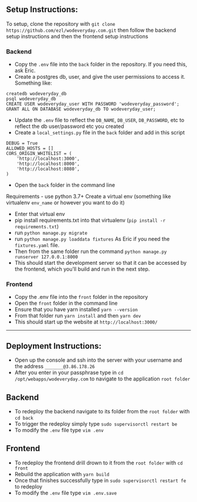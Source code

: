 ## Setup Instructions:

To setup, clone the repository with `git clone https://github.com/ezl/wodeveryday.com.git` then follow the backend setup instructions and then the frontend setup instructions



### Backend
- Copy the `.env` file into the `back` folder in the repository. If you need this, ask Eric.
- Create a postgres db, user, and give the user permissions to access it. Something like:
```
createdb wodeveryday_db
psql wodeveryday_db
CREATE USER wodeveryday_user WITH PASSWORD 'wodeveryday_password';
GRANT ALL ON DATABASE wodeveryday_db TO wodeveryday_user;
```
- Update the `.env` file to reflect the `DB_NAME`, `DB_USER`, `DB_PASSWORD`, etc to reflect the db user/password etc you created
- Create a `local_settings.py` file in the `back` folder and add in this script 
```
DEBUG = True
ALLOWED_HOSTS = []
CORS_ORIGIN_WHITELIST = (
    'http://localhost:3000',
    'http://localhost:8000',
    'http://localhost:8080',
)
```
- Open the `back` folder in the command line

Requirements - use python 3.7+
Create a virtual env (something like virtualenv `env_name` or however you want to do it)
- Enter that virtual env
- pip install requirements.txt into that virtualenv (`pip install -r requirements.txt`)
- run `python manage.py migrate`
- run `python manage.py loaddata fixtures` As Eric if you need the `fixtures.yaml` file.
- Then from the same folder run the command `python manage.py runserver 127.0.0.1:8000`
- This should start the development server so that it can be accessed by the frontend, which you'll build and run in the next step.



### Frontend
- Copy the .env file into the `front` folder in the repository
- Open the `front` folder in the command line
- Ensure that you have yarn installed `yarn --version`
- From that folder run `yarn install` and then  `yarn dev`
- This should start up the website at `http://localhost:3000/`

---

## Deployment Instructions:
- Open up the console and ssh into the server with your username and the address `_______@3.86.178.26`
- After you enter in your passphrase type in `cd /opt/webapps/wodeveryday.com` to navigate to the application `root folder`

## Backend
- To redeploy the backend navigate to its folder from the `root folder` with `cd back`
- To trigger the redeploy simply type `sudo supervisorctl restart be`
- To modify the `.env` file type `vim .env`

## Frontend
- To redeploy the frontend drill drown to it from the `root folder` with `cd front`
- Rebuild the application with `yarn build`
- Once that finishes successfully type in `sudo supervisorctl restart fe` to redeploy
- To modify the `.env` file type `vim .env.save`
